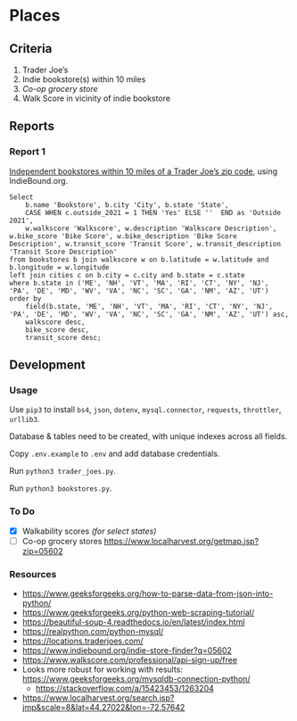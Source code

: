 # Places

## Criteria

1. Trader Joe&rsquo;s
2. Indie bookstore(s) within 10 miles
3. *Co-op grocery store*
4. Walk Score in vicinity of indie bookstore

## Reports

### Report 1

[Independent bookstores within 10 miles of a Trader Joe&rsquo;s zip code](./data/bookstores-trader-joes.csv), using IndieBound.org.

```
Select
    b.name 'Bookstore', b.city 'City', b.state 'State',
    CASE WHEN c.outside_2021 = 1 THEN 'Yes' ELSE ''  END as 'Outside 2021',
    w.walkscore 'Walkscore', w.description 'Walkscore Description', w.bike_score 'Bike Score', w.bike_description 'Bike Score Description', w.transit_score 'Transit Score', w.transit_description 'Transit Score Description'
from bookstores b join walkscore w on b.latitude = w.latitude and b.longitude = w.longitude
left join cities c on b.city = c.city and b.state = c.state
where b.state in ('ME', 'NH', 'VT', 'MA', 'RI', 'CT', 'NY', 'NJ', 'PA', 'DE', 'MD', 'WV', 'VA', 'NC', 'SC', 'GA', 'NM', 'AZ', 'UT')
order by
    field(b.state, 'ME', 'NH', 'VT', 'MA', 'RI', 'CT', 'NY', 'NJ', 'PA', 'DE', 'MD', 'WV', 'VA', 'NC', 'SC', 'GA', 'NM', 'AZ', 'UT') asc,
    walkscore desc,
    bike_score desc,
    transit_score desc;
```

## Development

### Usage

Use `pip3` to install `bs4`, `json`, `dotenv`, `mysql.connector`, `requests`, `throttler`, `urllib3`.

Database & tables need to be created, with unique indexes across all fields.

Copy `.env.example` to `.env` and add database credentials.

Run `python3 trader_joes.py`.

Run `python3 bookstores.py`.

### To Do

* [x] Walkability scores *(for select states)*
* [ ] Co-op grocery stores https://www.localharvest.org/getmap.jsp?zip=05602

### Resources

* https://www.geeksforgeeks.org/how-to-parse-data-from-json-into-python/
* https://www.geeksforgeeks.org/python-web-scraping-tutorial/
* https://beautiful-soup-4.readthedocs.io/en/latest/index.html
* https://realpython.com/python-mysql/
* https://locations.traderjoes.com/
* https://www.indiebound.org/indie-store-finder?q=05602
* https://www.walkscore.com/professional/api-sign-up/free
* Looks more robust for working with results: https://www.geeksforgeeks.org/mysqldb-connection-python/
  * https://stackoverflow.com/a/15423453/1263204
* https://www.localharvest.org/search.jsp?jmp&scale=8&lat=44.27022&lon=-72.57642